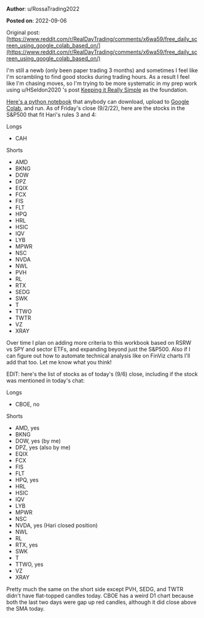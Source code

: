 **Author**: u/RossaTrading2022

**Posted on**: 2022-09-06

Original post: [https://www.reddit.com/r/RealDayTrading/comments/x6wa59/free_daily_screen_using_google_colab_based_on/](https://www.reddit.com/r/RealDayTrading/comments/x6wa59/free_daily_screen_using_google_colab_based_on/)

I'm still a newb (only been paper trading 3 months) and sometimes I feel like I'm scrambling to find good stocks during trading hours. As a result I feel like I'm chasing moves, so I'm trying to be more systematic in my prep work using u/HSeldon2020 's post [Keeping it Really Simple](https://www.reddit.com/r/RealDayTrading/comments/svn70b/keeping_it_really_simple/?context=3) as the foundation.

[Here's a python notebook](https://pastebin.com/Ui05nTrV) that anybody can download, upload to [Google Colab](https://colab.research.google.com/), and run. As of Friday's close (9/2/22), here are the stocks in the S&P500 that fit Hari's rules 3 and 4:

Longs

- CAH

Shorts

- AMD
- BKNG
- DOW
- DPZ
- EQIX
- FCX
- FIS
- FLT
- HPQ
- HRL
- HSIC
- IQV
- LYB
- MPWR
- NSC
- NVDA
- NWL
- PVH
- RL
- RTX
- SEDG
- SWK
- T
- TTWO
- TWTR
- VZ
- XRAY

Over time I plan on adding more criteria to this workbook based on RSRW vs SPY and sector ETFs, and expanding beyond just the S&P500. Also if I can figure out how to automate technical analysis like on FinViz charts I'll add that too. Let me know what you think!

EDIT: here's the list of stocks as of today's (9/6) close, including if the stock was mentioned in today's chat:

Longs

- CBOE, no

Shorts

- AMD, yes
- BKNG
- DOW, yes (by me)
- DPZ, yes (also by me)
- EQIX
- FCX
- FIS
- FLT
- HPQ, yes
- HRL
- HSIC
- IQV
- LYB
- MPWR
- NSC
- NVDA, yes (Hari closed position)
- NWL
- RL
- RTX, yes
- SWK
- T
- TTWO, yes
- VZ
- XRAY

Pretty much the same on the short side except PVH, SEDG, and TWTR didn't have flat-topped candles today. CBOE has a weird D1 chart because both the last two days were gap up red candles, although it did close above the SMA today.